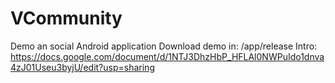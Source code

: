 # VCommunity
Demo an social Android application
Download demo in: /app/release
Intro: https://docs.google.com/document/d/1NTJ3DhzHbP_HFLAl0NWPuIdo1dnva4zJ01Useu3byjU/edit?usp=sharing

